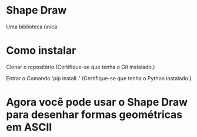 # Shape Draw
<p>Uma biblioteca única</p>
<h1>Como instalar</h1>
<p>Clonar o repositório (Certifique-se que tenha o Git instalado.)</p>
<p>Entrar o Comando 'pip install .' (Certifique-se que tenha o Python instalado.)</p>
<h1>Agora você pode usar o Shape Draw para desenhar formas geométricas em ASCII</h1>